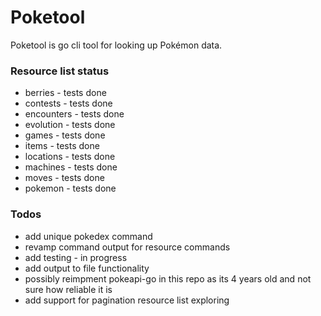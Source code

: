 # Poketool
Poketool is go cli tool for looking up Pokémon data.

### Resource list status
- berries - tests done
- contests - tests done 
- encounters - tests done 
- evolution - tests done 
- games - tests done 
- items - tests done 
- locations - tests done 
- machines - tests done 
- moves - tests done 
- pokemon - tests done

### Todos
- add unique pokedex command 
- revamp command output for resource commands 
- add testing - in progress
- add output to file functionality
- possibly reimpment pokeapi-go in this repo as its 4 years old and not sure how reliable it is
- add support for pagination resource list exploring
